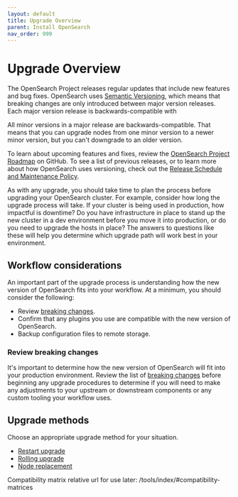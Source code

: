 ```yaml
---
layout: default
title: Upgrade Overview
parent: Install OpenSearch
nav_order: 999
---
```


# Upgrade Overview

The OpenSearch Project releases regular updates that include new features and bug fixes. OpenSearch uses [Semantic Versioning](https://semver.org/), which means that breaking changes are only introduced between major version releases. Each major version release is backwards-compatible with 

All minor versions in a major release are backwards-compatible. That means that you can upgrade nodes from one minor version to a newer minor version, but you can't downgrade to an older version.

To learn about upcoming features and fixes, review the [OpenSearch Project Roadmap](https://github.com/orgs/opensearch-project/projects/1) on GitHub. To see a list of previous releases, or to learn more about how OpenSearch uses versioning, check out the [Release Schedule and Maintenance Policy]({{site.url}}/releases.html).

As with any upgrade, you should take time to plan the process before upgrading your OpenSearch cluster. For example, consider how long the upgrade process will take. If your cluster is being used in production, how impactful is downtime? Do you have infrastructure in place to stand up the new cluster in a dev environment before you move it into production, or do you need to upgrade the hosts in place? The answers to questions like these will help you determine which upgrade path will work best in your environment.

## Workflow considerations

An important part of the upgrade process is understanding how the new version of OpenSearch fits into your workflow. At a minimum, you should consider the following:

- Review [breaking changes]({{site.url}}{{site.baseurl}}/breaking-changes/).
- Confirm that any plugins you use are compatible with the new version of OpenSearch.
- Backup configuration files to remote storage.

### Review breaking changes

It's important to determine how the new version of OpenSearch will fit into your production environment. Review the list of [breaking changes]({{site.url}}{{site.baseurl}}/breaking-changes/) before beginning any upgrade procedures to determine if you will need to make any adjustments to your upstream or downstream components or any custom tooling your workflow uses.

## Upgrade methods

Choose an appropriate upgrade method for your situation.

- [Restart upgrade](#restart-upgrade)
- [Rolling upgrade](#rolling-upgrade)
- [Node replacement](#node-replacement)


Compatibility matrix relative url for use later:
/tools/index/#compatibility-matrices